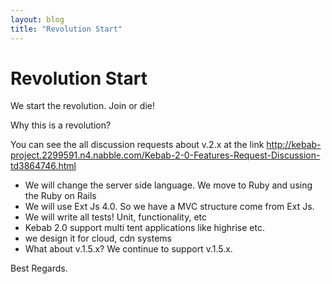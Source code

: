 ```yaml
---
layout: blog
title: "Revolution Start"
---
```


Revolution Start
================

We start the revolution. Join or die!

Why this is a revolution?

You can see the all discussion requests about v.2.x at the link http://kebab-project.2299591.n4.nabble.com/Kebab-2-0-Features-Request-Discussion-td3864746.html

* We will change the server side language. We move to Ruby and using the Ruby on Rails
* We will use Ext Js 4.0. So we have a MVC structure come from Ext Js.
* We will write all tests! Unit, functionality, etc
* Kebab 2.0 support multi tent applications like highrise etc.
* we design it for cloud, cdn systems
* What about v.1.5.x? We continue to support v.1.5.x.

Best Regards.